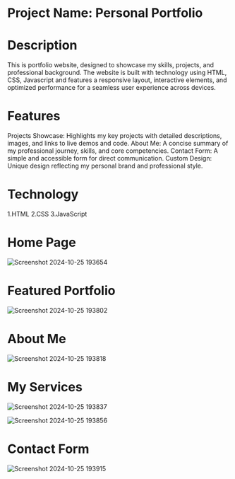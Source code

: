# Project Name: Personal Portfolio

# Description
This is portfolio website, designed to showcase my skills, projects, and professional background. The website is built with technology using HTML, CSS, Javascript and features a responsive layout, interactive elements, and optimized performance for a seamless user experience across devices.

# Features

Projects Showcase: Highlights my key projects with detailed descriptions, images, and links to live demos and code.
About Me: A concise summary of my professional journey, skills, and core competencies.
Contact Form: A simple and accessible form for direct communication.
Custom Design: Unique design reflecting my personal brand and professional style.

# Technology
1.HTML
2.CSS
3.JavaScript

# Home Page
![Screenshot 2024-10-25 193654](https://github.com/user-attachments/assets/f8781fa2-d83f-40ac-8e32-49799ff925dd)

# Featured Portfolio
![Screenshot 2024-10-25 193802](https://github.com/user-attachments/assets/00bce105-5fdb-42bf-b03f-792fea66f186)

# About Me
![Screenshot 2024-10-25 193818](https://github.com/user-attachments/assets/d210a1df-e545-46a7-8400-5addcb544447)

# My Services
![Screenshot 2024-10-25 193837](https://github.com/user-attachments/assets/b6e80c9d-4ae2-4b94-be31-c8007c646218)

![Screenshot 2024-10-25 193856](https://github.com/user-attachments/assets/68414d30-3c82-422b-bba7-95bda500d3cf)

# Contact Form
![Screenshot 2024-10-25 193915](https://github.com/user-attachments/assets/650b31d5-4b48-495f-84d9-e20abf050130)


